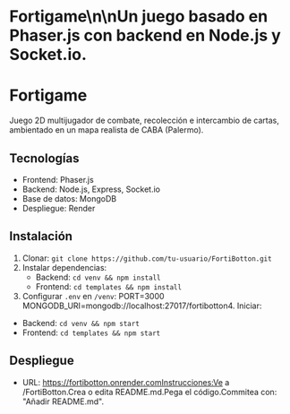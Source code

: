 # Fortigame\n\nUn juego basado en Phaser.js con backend en Node.js y Socket.io.
# Fortigame
Juego 2D multijugador de combate, recolección e intercambio de cartas, ambientado en un mapa realista de CABA (Palermo).

## Tecnologías
- Frontend: Phaser.js
- Backend: Node.js, Express, Socket.io
- Base de datos: MongoDB
- Despliegue: Render

## Instalación
1. Clonar: `git clone https://github.com/tu-usuario/FortiBotton.git`
2. Instalar dependencias:
   - Backend: `cd venv && npm install`
   - Frontend: `cd templates && npm install`
3. Configurar `.env` en `/venv`:
PORT=3000 MONGODB_URI=mongodb://localhost:27017/fortibotton4. Iniciar:
- Backend: `cd venv && npm start`
- Frontend: `cd templates && npm start`

## Despliegue
- URL: https://fortibotton.onrender.comInstrucciones:Ve a /FortiBotton.Crea o edita README.md.Pega el código.Commitea con: "Añadir README.md".
